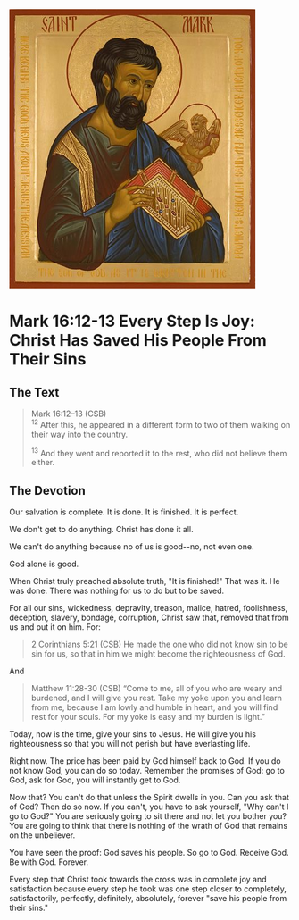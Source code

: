 <img class="intro-right" src="art-mark.jpg">

# Mark 16:12-13 Every Step Is Joy: Christ Has Saved His People From Their Sins

## The Text

>Mark 16:12–13 (CSB)  
><sup>12</sup> After this, he appeared in a different form to two of them walking on their way into the country. 
>
><sup>13</sup> And they went and reported it to the rest, who did not believe them either.

## The Devotion

Our salvation is complete. It is done. It is finished. It is perfect.

We don't get to do anything. Christ has done it all.

We can't do anything because no of us is good--no, not even one.

God alone is good.

When Christ truly preached absolute truth, "It is finished!" That was it. He was done. There was nothing for us to do but to be saved.

For all our sins, wickedness, depravity, treason, malice, hatred, foolishness, deception, slavery, bondage, corruption, Christ saw that, removed that from us and put it on him. For:

>2 Corinthians 5:21 (CSB) He made the one who did not know sin to be sin for us, so that in him we might become the righteousness of God.

And

>Matthew 11:28-30 (CSB) “Come to me, all of you who are weary and burdened, and I will give you rest. Take my yoke upon you and learn from me, because I am lowly and humble in heart, and you will find rest for your souls. For my yoke is easy and my burden is light.”

Today, now is the time, give your sins to Jesus. He will give you his righteousness so that you will not perish but have everlasting life.

Right now. The price has been paid by God himself back to God. If you do not know God, you can do so today. Remember the promises of God: go to God, ask for God, you will instantly get to God.

Now that? You can't do that unless the Spirit dwells in you. Can you ask that of God? Then do so now. If you can't, you have to ask yourself, "Why can't I go to God?" You are seriously going to sit there and not let you bother you? You are going to think that there is nothing of the wrath of God that remains on the unbeliever.

You have seen the proof: God saves his people. So go to God. Receive God. Be with God. Forever.

Every step that Christ took towards the cross was in complete joy and satisfaction because every step he took was one step closer to completely, satisfactorily, perfectly, definitely, absolutely, forever "save his people from their sins."
